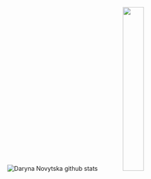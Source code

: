 <div align="center">
    <img src="https://github-readme-stats.vercel.app/api?username=dnovytska&show_icons=true&theme=midnight-purple" alt="Daryna Novytska github stats" >
    <img width="31.3%" src="https://github-readme-stats.vercel.app/api/top-langs/?username=dnovytska&layout=donut&theme=midnight-purple"
</div>
